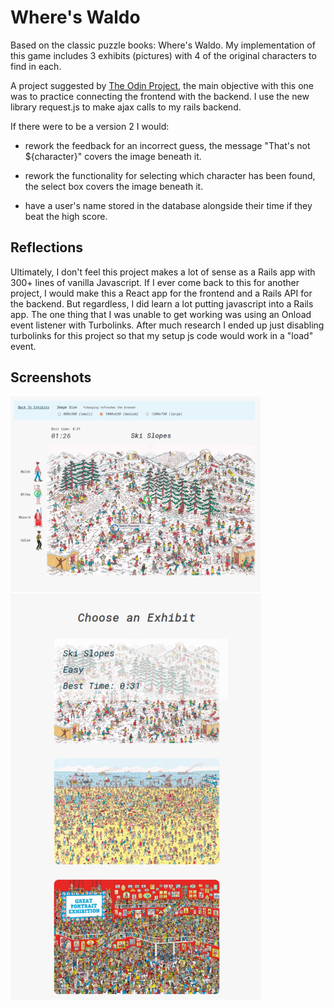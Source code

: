 # Where's Waldo

Based on the classic puzzle books: Where's Waldo. My implementation of this game includes 3 exhibits (pictures) with 4 of the original characters to find in each. 


A project suggested by [The Odin Project](https://www.theodinproject.com/lessons/javascript-where-s-waldo-a-photo-tagging-app), the main objective with this one was to practice connecting the frontend with the backend. I use the new library request.js to make ajax calls to my rails backend.


If there were to be a version 2 I would:

* rework the feedback for an incorrect guess, the message "That's not ${character}" covers the image beneath it.

* rework the functionality for selecting which character has been found, the select box covers the image beneath it.

* have a user's name stored in the database alongside their time if they beat the high score.


## Reflections

Ultimately, I don't feel this project makes a lot of sense as a Rails app with 300+ lines of vanilla Javascript. If I ever come back to this for another project, I would make this a React app for the frontend and a Rails API for the backend. But regardless, I did learn a lot putting javascript into a Rails app. The one thing that I was unable to get working was using an Onload event listener with Turbolinks. After much research I ended up just disabling turbolinks for this project so that my setup js code would work in a "load" event.


## Screenshots


<img src="/public/screenshots/wheres_waldo_crop.jpg" width="400" alt="screenshot of application gameplay" title="screenshot of application gameplay">


<img src="/public/screenshots/wheres_waldo_indexpage_crop.jpg" height="650" alt="screenshot of application's landing page" title="screenshot of application's landing page">

